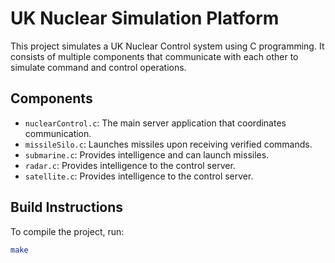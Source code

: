 # UK Nuclear Simulation Platform

This project simulates a UK Nuclear Control system using C programming. It consists of multiple components that communicate with each other to simulate command and control operations.

## Components

- `nuclearControl.c`: The main server application that coordinates communication.
- `missileSilo.c`: Launches missiles upon receiving verified commands.
- `submarine.c`: Provides intelligence and can launch missiles.
- `radar.c`: Provides intelligence to the control server.
- `satellite.c`: Provides intelligence to the control server.

## Build Instructions

To compile the project, run:

```bash
make

